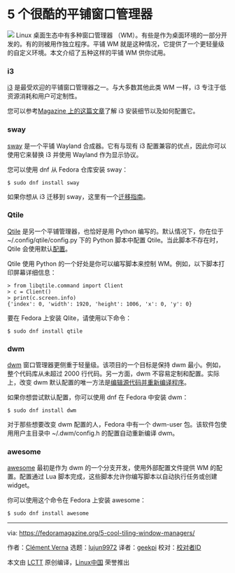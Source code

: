 5 个很酷的平铺窗口管理器
======

![](https://fedoramagazine.org/wp-content/uploads/2018/09/tilingwindowmanagers-816x345.jpg)
Linux 桌面生态中有多种窗口管理器 （WM）。有些是作为桌面环境的一部分开发的。有的则被用作独立程序。平铺 WM 就是这种情况，它提供了一个更轻量级的自定义环境。本文介绍了五种这样的平铺 WM 供你试用。

### i3

[i3][1] 是最受欢迎的平铺窗口管理器之一。与大多数其他此类 WM 一样，i3 专注于低资源消耗和用户可定制性。

您可以参考[Magazine 上的这篇文章][2]了解 i3 安装细节以及如何配置它。

### sway

[sway][3] 是一个平铺 Wayland 合成器。它有与现有 i3 配置兼容的优点，因此你可以使用它来替换 i3 并使用 Wayland 作为显示协议。

您可以使用 dnf 从 Fedora 仓库安装 sway：

```
$ sudo dnf install sway
```

如果你想从 i3 迁移到 sway，这里有一个[迁移指南][4]。

### Qtile

[Qtile][5] 是另一个平铺管理器，也恰好是用 Python 编写的。默认情况下，你在位于 ~/.config/qtile/config.py 下的 Python 脚本中配置 Qtile。当此脚本不存在时，Qtile 会使用默认[配置][6]。

Qtile 使用 Python 的一个好处是你可以编写脚本来控制 WM。例如，以下脚本打印屏幕详细信息：

```
> from libqtile.command import Client
> c = Client()
> print(c.screen.info)
{'index': 0, 'width': 1920, 'height': 1006, 'x': 0, 'y': 0}
```

要在 Fedora 上安装 Qlite，请使用以下命令：

```
$ sudo dnf install qtile
```

### dwm

[dwm][7] 窗口管理器更侧重于轻量级。该项目的一个目标是保持 dwm 最小。例如，整个代码库从未超过 2000 行代码。另一方面，dwm 不容易定制和配置。实际上，改变 dwm 默认配置的唯一方法是[编辑源代码并重新编译程序][8]。

如果你想尝试默认配置，你可以使用 dnf 在 Fedora 中安装 dwm：

```
$ sudo dnf install dwm
```

对于那些想要改变 dwm 配置的人，Fedora 中有一个 dwm-user 包。该软件包使用用户主目录中 ~/.dwm/config.h 的配置自动重新编译 dwm。

### awesome

[awesome][9] 最初是作为 dwm 的一个分支开发，使用外部配置文件提供 WM 的配置。配置通过 Lua 脚本完成，这些脚本允许你编写脚本以自动执行任务或创建 widget。

你可以使用这个命令在 Fedora 上安装 awesome：

```
$ sudo dnf install awesome
```


--------------------------------------------------------------------------------

via: https://fedoramagazine.org/5-cool-tiling-window-managers/

作者：[Clément Verna][a]
选题：[lujun9972](https://github.com/lujun9972)
译者：[geekpi](https://github.com/geekpi)
校对：[校对者ID](https://github.com/校对者ID)

本文由 [LCTT](https://github.com/LCTT/TranslateProject) 原创编译，[Linux中国](https://linux.cn/) 荣誉推出

[a]: https://fedoramagazine.org
[1]: https://i3wm.org/
[2]: https://fedoramagazine.org/getting-started-i3-window-manager/
[3]: https://swaywm.org/
[4]: https://github.com/swaywm/sway/wiki/i3-Migration-Guide
[5]: http://www.qtile.org/
[6]: https://github.com/qtile/qtile/blob/develop/libqtile/resources/default_config.py
[7]: https://dwm.suckless.org/
[8]: https://dwm.suckless.org/customisation/
[9]: https://awesomewm.org/
